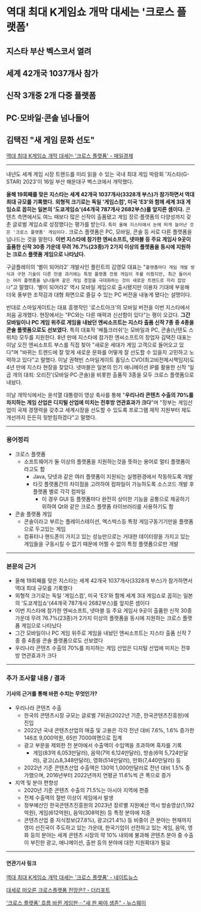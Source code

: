 # 역대 최대 K게임쇼 개막 대세는 '크로스 플랫폼'
## 지스타 부산 벡스코서 열려
## 세계 42개국 1037개사 참가
## 신작 3개중 2개 다중 플랫폼
## PC·모바일·콘솔 넘나들어
## 김택진 "새 게임 문화 선도"
[역대 최대 K게임쇼 개막 대세는 '크로스 플랫폼' - 매일경제](https://n.news.naver.com/article/newspaper/009/0005216231?date=20231117)

---

내년도 세계 게임 시장 트렌드를 미리 읽을 수 있는 국내 최대 게임 박람회 '지스타(G-STAR) 2023'이 16일 부산 해운대구 벡스코에서 개막했다.

**올해 19회째를 맞은 지스타는 세계 42개국 1037개사(3328개 부스)가 참가하면서 역대 최대 규모를 기록했다.** **외형적 크기로는 독일 '게임스컴', 미국 'E3'와 함께 세계 3대 게임쇼로 꼽히는 일본의 '도쿄게임쇼'(44개국 787개사 2682부스)를 앞지른 셈이다.** 콘텐츠 측면에서도 여느 때보다 많은 신작이 출품됐고 게임 장르·플랫폼의 다양성까지 갖춘 글로벌 게임쇼로 성장했다는 평가를 받는다. `특히 올해 지스타에서 눈에 띄게 늘어난 것은 '크로스 플랫폼' 게임이다.` 크로스 플랫폼은 PC, 모바일, 콘솔 등 서로 다른 플랫폼을 넘나드는 것을 말한다. **이번 지스타에 참가한 엔씨소프트, 넷마블 등 주요 게임사 9곳이 출품한 신작 30종 가운데 무려 76.7%(23종)가 2가지 이상의 플랫폼을 동시에 지원하는 크로스 플랫폼 게임으로 나타났다.**

구글플레이의 '별이 되어라2' 개발사인 플린트의 김영모 대표는 "`플랫폼마다 게임 개발 방식과 구현 기술이 다른 만큼 과거에는 특정 플랫폼 전용 게임이 주를 이뤘지만, 최근 들어서는 여러 플랫폼을 넘나들며 같은 게임 경험을 극대화하는 것이 새로운 트렌드로 자리 잡았다`"고 말했다. '별이 되어라2' 역시 모바일 게임으로 출시됐지만 이용자 기대에 부응해 더욱 풍부한 조작감과 대형 화면으로 즐길 수 있는 PC 버전을 내놓게 됐다는 설명이다.

반대로 스마일게이트는 대표 흥행작인 '로스트아크'의 모바일 버전을 이번 지스타에서 처음 공개했다. 현장에서는 "PC와는 다른 매력과 신선함이 있다"는 평이 오갔다. **그간 모바일이나 PC 게임 위주로 게임을 내놨던 엔씨소프트는 지스타 출품 신작 7종 중 4종을 콘솔 플랫폼으로도 선보였다.** 특히 대표작 '배틀크러쉬'는 모바일과 PC, 콘솔(닌텐도 스위치) 모두를 지원한다. 8년 만에 지스타에 참가한 엔씨소프트의 창업자 김택진 대표는 이날 오전 엔씨소프트 부스를 직접 찾아 "새로운 세대가 게임 고객으로 들어오고 있다"며 "바뀌는 트렌드에 잘 맞게 새로운 문화를 어떻게 잘 선도할 수 있을지 고민하고 노력하고 있다"고 말했다. 이날 권혁빈 스마일게이트 홀딩스 CVO(최고비전제시책임자)도 4년 만에 지스타 현장을 찾았다. 넷마블은 일본의 인기 애니메이션 IP를 활용한 신작 '일곱 개의 대죄: 오리진'(모바일·PC·콘솔)을 비롯한 출품작 3종을 모두 크로스 플랫폼으로 내놨다.

이날 개막식에서는 윤석열 대통령이 영상 축사를 통해 "**우리나라 콘텐츠 수출의 70%를 차지하는 게임 산업은 디지털 산업에 미치는 전후방 연관효과가 크다**"며 "정부는 게임산업이 국제 경쟁력을 갖추고 세계시장을 선도할 수 있도록 프로그램 제작 지원부터 제도 개선까지 든든히 뒷받침하겠다"고 말했다.

---

### 용어정리

* 크로스 플랫폼
    * 소프트웨어가 둘 이상의 플랫폼을 지원하는것을 뜻하는 용어로 멀티 플랫폼이라고도 함
        * Java, 닷넷과 같은 여러 플랫폼이 지원되는 실행환경에서 작동하도록 개발
        * 타깃 플랫폼간의 차이점을 고려하여 컴파일이 가능하도록 소스코드 개발 후 플랫폼 별로 각각 컴파일
            * 이 경우 GUI 등 플랫폼마다 완전히 상이한 기능을 공통으로 제공하기 위하여 Qt와 같은 크로스 플랫폼 라이브러리를 사용하기도 함
* 콘솔 플랫폼 게임
    * 콘솔이라고 부르는 플레이스테이션, 엑스박스등 특정 게임구동기기만을 플랫폼으로 두고있는 게임
    * 컴퓨터나 핸드폰이 가지고 있는 성능만으로는 거대한 데이터량을 가지고 있는 게임들을 구동시킬 수 없기 때문에 어쩔 수 없이 특정 플랫폼으로만 개발

---

### 본문의 근거 

* 올해 19회째를 맞은 지스타는 세계 42개국 1037개사(3328개 부스)가 참가하면서 역대 최대 규모를 기록했다
* 외형적 크기로는 독일 '게임스컴', 미국 'E3'와 함께 세계 3대 게임쇼로 꼽히는 일본의 '도쿄게임쇼'(44개국 787개사 2682부스)를 앞지른 셈이다
* 이번 지스타에 참가한 엔씨소프트, 넷마블 등 주요 게임사 9곳이 출품한 신작 30종 가운데 무려 76.7%(23종)가 2가지 이상의 플랫폼을 동시에 지원하는 크로스 플랫폼 게임으로 나타났다
* 그간 모바일이나 PC 게임 위주로 게임을 내놨던 엔씨소프트는 지스타 출품 신작 7종 중 4종을 콘솔 플랫폼으로도 선보였다
* 우리나라 콘텐츠 수출의 70%를 차지하는 게임 산업은 디지털 산업에 미치는 전후방 연관효과가 크다

---

### 추가 조사할 내용 / 결과 
#### 기사의 근거를 통해 바뀐 수치는 무엇인가?

* 우리나라 콘텐츠 수출
    * 한국의 콘텐츠시장 규모는 글로벌 7위권(2022년 기준, 한국콘텐츠진흥원)에 진입
    * 2022년 국내 콘텐츠산업의 매출 및 고용은 각각 전년 대비 7.6%, 1.6% 증가한 146조 9,000억원, 65만 7000여명으로 집계
    * 광고 부문을 제외한 전 분야에서 수출액이 수입액을 초과하며 흑자를 기록
        * 게임(83억 6,053만달러), 음악(7억 6,124만달러), 방송(6억 5,724만달러), 광고(△8,348만달러), 영화(514만달러), 만화(7,440만달러) 등
    * 2022년 기준 콘텐츠산업 수출액은 130억 1,000만달러로 전년 대비 1.5% 증가했으며, 2016년부터 2022년까지 연평균 11.6%씩 큰 폭으로 증가
* 지역 및 분야 편향성
    * 2020년 기준 콘텐츠 수출의 71.5%는 아시아 지역에 편중
    * 전체 수출액의 절반 이상이 게임에서 발생
    * 정부예산인 한국콘텐츠진흥원의 2023년 장르별 지원예산 역시 방송영상(1,192억원), 게임(612억원), 음악(308억원) 등 특정 분야에 치중
    * 콘텐츠산업 중 지식정보(27.8%), 광고(21.4%) 등 비중이 큰 분야는 현재까지 영미 선진국이 주도하고 있는 가운데, 한국기업이 선전하고 있는 게임, 음악, 영화 등의 분야는 세계 콘텐츠 시장의 약 10% 내외에 불과해 콘텐츠 분야 중 수출이 부진한 광고, 애니메이션, 출판 등의 분야에 대한 지원확대가 필요

--- 

#### 연관기사 링크

[역대 최대 K게임쇼 개막 대세는 '크로스 플랫폼' - 네이트뉴스](https://news.nate.com/view/20231116n32856?mid=n0105)

[대세로 떠오른 크로스플랫폼 전망은? - 더리포트](https://www.thereport.co.kr/news/articleView.html?idxno=43347)

['크로스 플랫폼' 흐름 바뀐 게임판⋯"새 판 짜야 생존" - 뉴스웨이](https://www.newsway.co.kr/news/view?ud=2023082918132520933)
